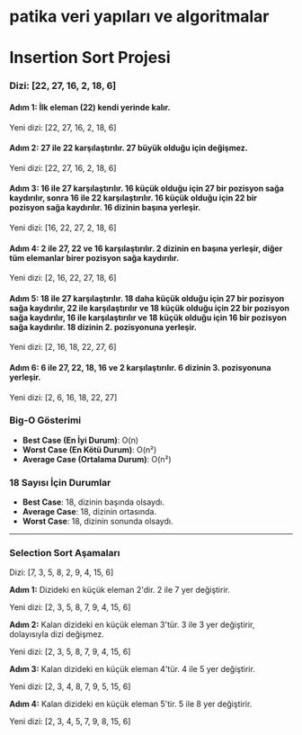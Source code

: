 # patika veri yapıları ve algoritmalar
# Insertion Sort Projesi

### Dizi: [22, 27, 16, 2, 18, 6]

#### **Adım 1:** İlk eleman (22) kendi yerinde kalır.

Yeni dizi: [22, 27, 16, 2, 18, 6]

#### **Adım 2:** 27 ile 22 karşılaştırılır. 27 büyük olduğu için değişmez.

Yeni dizi: [22, 27, 16, 2, 18, 6]

#### **Adım 3:** 16 ile 27 karşılaştırılır. 16 küçük olduğu için 27 bir pozisyon sağa kaydırılır, sonra 16 ile 22 karşılaştırılır. 16 küçük olduğu için 22 bir pozisyon sağa kaydırılır. 16 dizinin başına yerleşir.

Yeni dizi: [16, 22, 27, 2, 18, 6]

#### **Adım 4:** 2 ile 27, 22 ve 16 karşılaştırılır. 2 dizinin en başına yerleşir, diğer tüm elemanlar birer pozisyon sağa kaydırılır.

Yeni dizi: [2, 16, 22, 27, 18, 6]

#### **Adım 5:** 18 ile 27 karşılaştırılır. 18 daha küçük olduğu için 27 bir pozisyon sağa kaydırılır, 22 ile karşılaştırılır ve 18 küçük olduğu için 22 bir pozisyon sağa kaydırılır, 16 ile karşılaştırılır ve 18 küçük olduğu için 16 bir pozisyon sağa kaydırılır. 18 dizinin 2. pozisyonuna yerleşir.

Yeni dizi: [2, 16, 18, 22, 27, 6]

#### **Adım 6:** 6 ile 27, 22, 18, 16 ve 2 karşılaştırılır. 6 dizinin 3. pozisyonuna yerleşir.

Yeni dizi: [2, 6, 16, 18, 22, 27]

### Big-O Gösterimi

- **Best Case (En İyi Durum)**: O(n)
- **Worst Case (En Kötü Durum)**: O(n²)
- **Average Case (Ortalama Durum)**: O(n²)

### 18 Sayısı İçin Durumlar

- **Best Case**: 18, dizinin başında olsaydı.
- **Average Case**: 18, dizinin ortasında.
- **Worst Case**: 18, dizinin sonunda olsaydı.

---

### Selection Sort Aşamaları

Dizi: [7, 3, 5, 8, 2, 9, 4, 15, 6]

**Adım 1:** Dizideki en küçük eleman 2'dir. 2 ile 7 yer değiştirir.

Yeni dizi: [2, 3, 5, 8, 7, 9, 4, 15, 6]

**Adım 2:** Kalan dizideki en küçük eleman 3'tür. 3 ile 3 yer değiştirir, dolayısıyla dizi değişmez.

Yeni dizi: [2, 3, 5, 8, 7, 9, 4, 15, 6]

**Adım 3:** Kalan dizideki en küçük eleman 4'tür. 4 ile 5 yer değiştirir.

Yeni dizi: [2, 3, 4, 8, 7, 9, 5, 15, 6]

**Adım 4:** Kalan dizideki en küçük eleman 5'tir. 5 ile 8 yer değiştirir.

Yeni dizi: [2, 3, 4, 5, 7, 9, 8, 15, 6]

